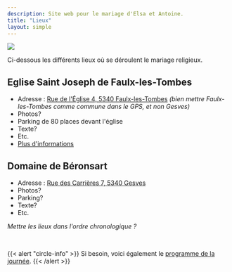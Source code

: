 ```yaml
---
description: Site web pour le mariage d'Elsa et Antoine.
title: "Lieux"
layout: simple
---
```


![](/photo/barbaracox/DSC_5198.jpg)

Ci-dessous les différents lieux où se déroulent le mariage religieux.

## Eglise Saint Joseph de Faulx-les-Tombes

-   Adresse : [Rue de l'Église 4, 5340 Faulx-les-Tombes](https://goo.gl/maps/iodiArA1H5ZXrkYe6) *(bien mettre Faulx-les-Tombes comme commune dans le GPS, et non Gesves)*
-   Photos?
-   Parking de 80 places devant l'église
-   Texte?
-   Etc.
-   [Plus d'informations](https://gesves-ohey.secteurpastoral.be/wp/?p=59)

## Domaine de Béronsart

-   Adresse : [Rue des Carrières 7, 5340 Gesves](https://goo.gl/maps/2AxCz3uQ3updXrCw6)
-   Photos?
-   Parking?
-   Texte?
-   Etc.

*Mettre les lieux dans l'ordre chronologique ?*

<br>

{{< alert "circle-info" >}}
Si besoin, voici également le [programme de la journée](/programme/).
{{< /alert >}}